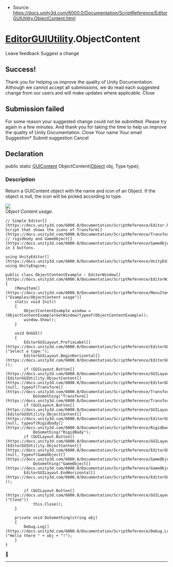 * Source: https://docs.unity3d.com/6000.0/Documentation/ScriptReference/EditorGUIUtility.ObjectContent.html

#  [EditorGUIUtility](https://docs.unity3d.com/6000.0/Documentation/ScriptReference/EditorGUIUtility.html).ObjectContent
Leave feedback
Suggest a change
## Success!
Thank you for helping us improve the quality of Unity Documentation. Although we cannot accept all submissions, we do read each suggested change from our users and will make updates where applicable.
Close
## Submission failed
For some reason your suggested change could not be submitted. Please <a>try again</a> in a few minutes. And thank you for taking the time to help us improve the quality of Unity Documentation.
Close
Your name Your email Suggestion* Submit suggestion
Cancel
## Declaration
public static [GUIContent](https://docs.unity3d.com/6000.0/Documentation/ScriptReference/GUIContent.html) ObjectContent([Object](https://docs.unity3d.com/6000.0/Documentation/ScriptReference/Object.html) obj, Type type); 
### Description
Return a GUIContent object with the name and icon of an Object.
If the object is null, the icon will be picked according to type.  
  
![](https://docs.unity3d.com/6000.0/Documentation/StaticFiles/ScriptRefImages/EditorGUIUtilityObjectContent.png)  
_Object Content usage._
```
// Simple Editor[](https://docs.unity3d.com/6000.0/Documentation/ScriptReference/Editor.html) Script that shows the icons of Transform[](https://docs.unity3d.com/6000.0/Documentation/ScriptReference/Transform.html),
// rigidbody and GameObject[](https://docs.unity3d.com/6000.0/Documentation/ScriptReference/GameObject.html) in 3 buttons.  
  
using UnityEditor[](https://docs.unity3d.com/6000.0/Documentation/ScriptReference/UnityEditor.html);
using UnityEngine;  
  
public class ObjectContentExample : EditorWindow[](https://docs.unity3d.com/6000.0/Documentation/ScriptReference/EditorWindow.html)
{
    [MenuItem[](https://docs.unity3d.com/6000.0/Documentation/ScriptReference/MenuItem.html)("Examples/ObjectContent usage")]
    static void Init()
    {
        ObjectContentExample window = (ObjectContentExample)GetWindow(typeof(ObjectContentExample));
        window.Show();
    }  
  
    void OnGUI()
    {
        EditorGUILayout.PrefixLabel[](https://docs.unity3d.com/6000.0/Documentation/ScriptReference/EditorGUILayout.PrefixLabel.html)("Select a type:");
        EditorGUILayout.BeginHorizontal[](https://docs.unity3d.com/6000.0/Documentation/ScriptReference/EditorGUILayout.BeginHorizontal.html)();
        if (GUILayout.Button[](https://docs.unity3d.com/6000.0/Documentation/ScriptReference/GUILayout.Button.html)(EditorGUIUtility.ObjectContent[](https://docs.unity3d.com/6000.0/Documentation/ScriptReference/EditorGUIUtility.ObjectContent.html)(null, typeof(Transform[](https://docs.unity3d.com/6000.0/Documentation/ScriptReference/Transform.html))).image))
            DoSomething("Transform[](https://docs.unity3d.com/6000.0/Documentation/ScriptReference/Transform.html)");
        if (GUILayout.Button[](https://docs.unity3d.com/6000.0/Documentation/ScriptReference/GUILayout.Button.html)(EditorGUIUtility.ObjectContent[](https://docs.unity3d.com/6000.0/Documentation/ScriptReference/EditorGUIUtility.ObjectContent.html)(null, typeof(Rigidbody[](https://docs.unity3d.com/6000.0/Documentation/ScriptReference/Rigidbody.html))).image))
            DoSomething("RigidBody");
        if (GUILayout.Button[](https://docs.unity3d.com/6000.0/Documentation/ScriptReference/GUILayout.Button.html)(EditorGUIUtility.ObjectContent[](https://docs.unity3d.com/6000.0/Documentation/ScriptReference/EditorGUIUtility.ObjectContent.html)(null, typeof(GameObject[](https://docs.unity3d.com/6000.0/Documentation/ScriptReference/GameObject.html))).image))
            DoSomething("GameObject[](https://docs.unity3d.com/6000.0/Documentation/ScriptReference/GameObject.html)");
        EditorGUILayout.EndHorizontal[](https://docs.unity3d.com/6000.0/Documentation/ScriptReference/EditorGUILayout.EndHorizontal.html)();  
  
        if (GUILayout.Button[](https://docs.unity3d.com/6000.0/Documentation/ScriptReference/GUILayout.Button.html)("Close"))
            this.Close();
    }  
  
    private void DoSomething(string obj)
    {
        Debug.Log[](https://docs.unity3d.com/6000.0/Documentation/ScriptReference/Debug.Log.html)("Hello there " + obj + "!");
    }
}

```

* * *
